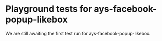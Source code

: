# Playground tests for ays-facebook-popup-likebox
We are still awaiting the first test run for ays-facebook-popup-likebox.
